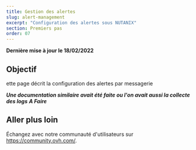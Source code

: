 ```yaml
---
title: Gestion des alertes
slug: alert-management
excerpt: "Configuration des alertes sous NUTANIX"
section: Premiers pas
order: 07
---
```


**Dernière mise à jour le 18/02/2022**

## Objectif

ette page décrit la configuration des alertes par messagerie

***Une documentation similaire avait été faite ou l'on avait aussi la collecte des logs***
***A Faire***

## Aller plus loin


Échangez avec notre communauté d'utilisateurs sur <https://community.ovh.com/>.
